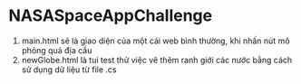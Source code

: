 # NASASpaceAppChallenge
1. main.html sẽ là giao diện của một cái web bình thường, khi nhấn nút mô phỏng quả địa cầu
2. newGlobe.html là tui test thử việc vẽ thêm ranh giới các nước bằng cách sử dụng dữ liệu từ file .cs